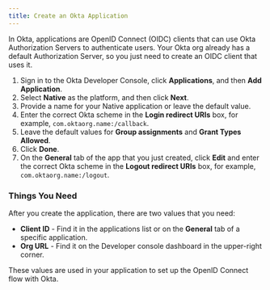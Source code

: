 ```yaml
---
title: Create an Okta Application
---
```

In Okta, applications are OpenID Connect (OIDC) clients that can use Okta Authorization Servers to authenticate users. Your Okta org already has a default Authorization Server, so you just need to create an OIDC client that uses it.

1. Sign in to the Okta Developer Console, click **Applications**, and then **Add Application**.
2. Select **Native** as the platform, and then click **Next**.
3. Provide a name for your Native application or leave the default value.
4. Enter the correct Okta scheme in the **Login redirect URIs** box, for example, `com.oktaorg.name:/callback`.
5. Leave the default values for **Group assignments** and **Grant Types Allowed**.
6. Click **Done**.
7. On the **General** tab of the app that you just created, click **Edit** and enter the correct Okta scheme in the **Logout redirect URIs** box, for example, `com.oktaorg.name:/logout`.

### Things You Need

After you create the application, there are two values that you need:

* **Client ID** - Find it in the applications list or on the **General** tab of a specific application.
* **Org URL** - Find it on the Developer console dashboard in the upper-right corner. 

These values are used in your application to set up the OpenID Connect flow with Okta.

<NextSectionLink/>

